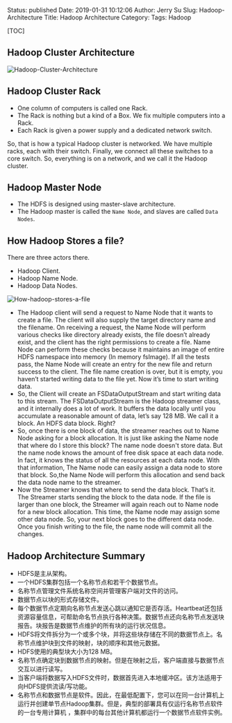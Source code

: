 Status: published
Date: 2019-01-31 10:12:06
Author: Jerry Su
Slug: Hadoop-Architecture
Title: Hadoop Architecture
Category: 
Tags: Hadoop

[TOC]

## Hadoop Cluster Architecture
![Hadoop-Cluster-Architecture](images/Hadoop-Architecture/Hadoop-Cluster-Architecture.jpg)

## Hadoop Cluster Rack
- One column of computers is called one Rack.
- The Rack is nothing but a kind of a Box. We fix multiple computers into a Rack.
- Each Rack is given a power supply and a dedicated network switch.

So, that is how a typical Hadoop cluster is networked. We have multiple racks, each with their switch. Finally, we connect all these switches to a core switch. So, everything is on a network, and we call it the Hadoop cluster.

## Hadoop Master Node
- The HDFS is designed using master-slave architecture. 
- The Hadoop master is called the `Name Node`, and slaves are called `Data Nodes`. 

## How Hadoop Stores a file?
There are three actors there.
- Hadoop Client.
- Hadoop Name Node.
- Hadoop Data Nodes.

![How-hadoop-stores-a-file](images/Hadoop-Architecture/How-hadoop-stores-a-file.jpg)

- The Hadoop client will send a request to Name Node that it wants to create a file. The client will also supply the target directory name and the filename. On receiving a request, the Name Node will perform various checks like directory already exists, the file doesn’t already exist, and the client has the right permissions to create a file. Name Node can perform these checks because it maintains an image of entire HDFS namespace into memory (In memory fsImage). 
If all the tests pass, the Name Node will create an entry for the new file and return success to the client. The file name creation is over, but it is empty, you haven’t started writing data to the file yet. Now it’s time to start writing data. 
- So, the Client will create an FSDataOutputStream and start writing data to this stream. The FSDataOutputStream is the Hadoop streamer class, and it internally does a lot of work. It buffers the data locally until you accumulate a reasonable amount of data, let’s say 128 MB. We call it a block. An HDFS data block. Right? 
- So, once there is one block of data, the streamer reaches out to Name Node asking for a block allocation. It is just like asking the Name node that where do I store this block? The name node doesn't store data. But the name node knows the amount of free disk space at each data node. In fact, it knows the status of all the resources at each data node. With that information, The Name node can easily assign a data node to store that block. So,the Name Node will perform this allocation and send back the data node name to the streamer. 
- Now the Streamer knows that where to send the data block. That’s it. The Streamer starts sending the block to the data node. If the file is larger than one block, the Streamer will again reach out to Name node for a new block allocation. This time, the Name node may assign some other data node. So, your next block goes to the different data node. Once you finish writing to the file, the name node will commit all the changes.

## Hadoop Architecture Summary
- HDFS是主从架构。
- 一个HDFS集群包括一个名称节点和若干个数据节点。
- 名称节点管理文件系统名称空间并管理客户端对文件的访问。
- 数据节点以块的形式存储文件。
- 每个数据节点定期向名称节点发送心跳以通知它是否存活。Heartbeat还包括资源容量信息，可帮助命名节点执行各种决策。数据节点还向名称节点发送块报告。块报告是数据节点维护的所有块的运行状况信息。
- HDFS将文件拆分为一个或多个块，并将这些块存储在不同的数据节点上。名称节点维护块到文件的映射，块的顺序和其他元数据。
- HDFS使用的典型块大小为128 MB。
- 名称节点确定块到数据节点的映射。但是在映射之后，客户端直接与数据节点交互以进行读写。
- 当客户端将数据写入HDFS文件时，数据首先进入本地缓冲区。该方法适用于向HDFS提供流读/写功能。
- 名称节点和数据节点是软件。因此，在最低配置下，您可以在同一台计算机上运行并创建单节点Hadoop集群。但是，典型的部署具有仅运行名称节点软件的一台专用计算机 ，集群中的每台其他计算机都运行一个数据节点软件实例。

